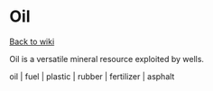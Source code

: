 # Oil

[Back to wiki](../wiki.md)

Oil is a versatile mineral resource exploited by wells.

oil | fuel
    | plastic
    | rubber
    | fertilizer
    | asphalt